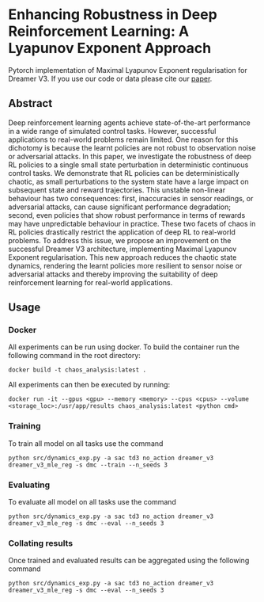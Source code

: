 # Enhancing Robustness in Deep Reinforcement Learning: A Lyapunov Exponent Approach

Pytorch implementation of Maximal Lyapunov Exponent regularisation for Dreamer V3. If you use our code or data please cite our [paper](https://arxiv.org/abs/2410.10674).

## Abstract
Deep reinforcement learning agents achieve state-of-the-art performance in a wide range of simulated control tasks. However, successful applications to real-world problems remain limited. One reason for this dichotomy is because the learnt policies are not robust to observation noise or adversarial attacks. In this paper, we investigate the robustness of deep RL policies to a single small state perturbation in deterministic continuous control tasks. We demonstrate that RL policies can be deterministically chaotic, as small perturbations to the system state have a large impact on subsequent state and reward trajectories. This unstable non-linear behaviour has two consequences: first, inaccuracies in sensor readings, or adversarial attacks, can cause significant performance degradation; second, even policies that show robust performance in terms of rewards may have unpredictable behaviour in practice. These two facets of chaos in RL policies drastically restrict the application of deep RL to real-world problems. To address this issue, we propose an improvement on the successful Dreamer V3 architecture, implementing Maximal Lyapunov Exponent regularisation. This new approach reduces the chaotic state dynamics, rendering the learnt policies more resilient to sensor noise or adversarial attacks and thereby improving the suitability of deep reinforcement learning for real-world applications.

## Usage

### Docker
All experiments can be run using docker. To build the container run the following command in the root directory:
```
docker build -t chaos_analysis:latest .
```

All experiments can then be executed by running:
```
docker run -it --gpus <gpu> --memory <memory> --cpus <cpus> --volume <storage_loc>:/usr/app/results chaos_analysis:latest <python cmd>
```

### Training

To train all model on all tasks use the command
```
python src/dynamics_exp.py -a sac td3 no_action dreamer_v3 dreamer_v3_mle_reg -s dmc --train --n_seeds 3
```

### Evaluating

To evaluate all model on all tasks use the command
```
python src/dynamics_exp.py -a sac td3 no_action dreamer_v3 dreamer_v3_mle_reg -s dmc --eval --n_seeds 3
```

### Collating results
Once trained and evaluated results can be aggregated using the following command
```
python src/dynamics_exp.py -a sac td3 no_action dreamer_v3 dreamer_v3_mle_reg -s dmc --eval --n_seeds 3
```
